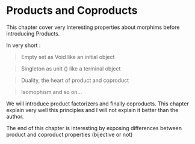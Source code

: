 # Products and Coproducts

This chapter cover very interesting properties about morphims before introducing Products.

In very short : 
> Empty set as Void like an initial object

> Singleton as unit () like a terminal object

> Duality, the heart of product and coproduct

> Isomophism and so on...

We will introduce product factorizers and finally coproducts. 
This chapter explain very well this principles and I will not explain it better than the author.

The end of this chapter is interesting by exposing differences between product and coproduct properties (bijective or not)
